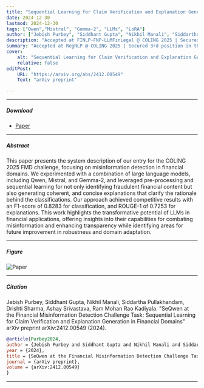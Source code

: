 ```yaml
---
title: "Sequential Learning for Claim Verification and Explanation Generation in Financial Domains" 
date: 2024-12-30
lastmod: 2024-12-30
tags: ["Qwen","Mistral", "Gemma-2", "LLMs", "LoRA"]
author: ["Jebish Purbey", "Siddhant Gupta", "Nikhil Manali", "Siddartha Pullakhandam", "Drishti Sharma", "Ashay Srivastava", "Ram Mohan Rao Kadiyala"]
description: "Accepted at FINLP-FNP-LLMFinLegal @ COLING 2025 | Secured 3rd position in the workshop  "
summary: "Accepted at RegNLP @ COLING 2025 | Secured 3rd position in the workshop. Our system for the COLING 2025 FMD challenge focused on detecting financial misinformation using large language models (Qwen, Mistral, Gemma-2) combined with pre-processing and sequential learning. It not only classified fraudulent content with an F1-score of 0.8283 but also generated clear explanations, achieving a ROUGE-1 score of 0.7253. This work demonstrates the potential of LLMs in combating financial misinformation, improving transparency, and highlights areas for future enhancements in robustness and domain adaptation."
cover:
    alt: "Sequential Learning for Claim Verification and Explanation Generation in Financial Domains"
    relative: false
editPost:
    URL: "https://arxiv.org/abs/2412.00549"
    Text: "arXiv preprint"

---
```


---

##### Download

+ [Paper](paper3.pdf)

---

##### Abstract

This paper presents the system description of our entry for the COLING 2025 FMD challenge, focusing on misinformation detection in financial domains. We experimented with a combination of large language models, including Qwen, Mistral, and Gemma-2, and leveraged pre-processing and sequential learning for not only identifying fraudulent financial content but also generating coherent, and concise explanations that clarify the rationale behind the classifications. Our approach achieved competitive results with an F1-score of 0.8283 for classification, and ROUGE-1 of 0.7253 for explanations. This work highlights the transformative potential of LLMs in financial applications, offering insights into their capabilities for combating misinformation and enhancing transparency while identifying areas for future improvement in robustness and domain adaptation.

---

##### Figure 

![Paper](paper3.png)

---

##### Citation

Jebish Purbey, Siddhant Gupta, Nikhil Manali, Siddartha Pullakhandam, Drishti Sharma, Ashay Srivastava, Ram Mohan Rao Kadiyala. "SeQwen at the Financial Misinformation Detection Challenge Task: Sequential Learning for Claim Verification and Explanation Generation in Financial Domains" arXiv preprint arXiv:2412.00549 (2024).

```BibTeX
@article{Purbey2024,
author = {Jebish Purbey and Siddhant Gupta and Nikhil Manali and Siddartha Pullakhandam and Drishti Sharma and Ashay Srivastava and Ram Mohan Rao Kadiyala},
year = {2024},
title = {SeQwen at the Financial Misinformation Detection Challenge Task: Sequential Learning for Claim Verification and Explanation Generation in Financial Domains},
journal = {arXiv preprint},
volume = {arXiv:2412.00549}
}
```

---

